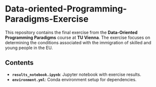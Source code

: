 # Data-oriented-Programming-Paradigms-Exercise
This repository contains the final exercise from the **Data-Oriented Programming Paradigms** course at **TU Vienna**. The exercise focuses on determining the conditions associated with the immigration of skilled and young people in the EU.

## Contents
- **`results_notebook.ipynb`**: Jupyter notebook with exercise results.
- **`environment.yml`**: Conda environment setup for dependencies.
